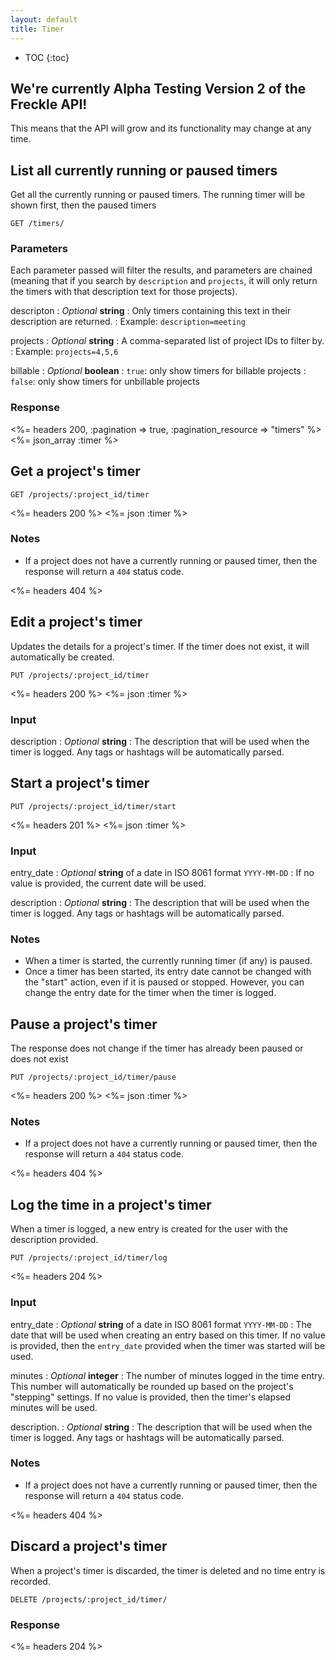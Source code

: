 ```yaml
---
layout: default
title: Timer
---
```


* TOC
{:toc}

<div class="note">
<h2>We're currently Alpha Testing Version 2 of the Freckle API!</h2>
<p>This means that the API will grow and its functionality may change at any time.</p>
</div>

## List all currently running or paused timers

Get all the currently running or paused timers. The running timer will be shown first, then the paused timers

~~~
GET /timers/
~~~

### Parameters

Each parameter passed will filter the results, and parameters are chained (meaning that if you search by `description` and `projects`, it will only return the timers with that description text for those projects).

descripton
: *Optional* **string**
: Only timers containing this text in their description are returned.
: Example: `description=meeting`

projects
: *Optional* **string**
: A comma-separated list of project IDs to filter by.
: Example: `projects=4,5,6`

billable
: *Optional* **boolean**
: `true`: only show timers for billable projects
: `false`: only show timers for unbillable projects

### Response

<%= headers 200, :pagination => true, :pagination_resource => "timers" %>
<%= json_array :timer %>

## Get a project's timer

~~~
GET /projects/:project_id/timer
~~~

<%= headers 200 %>
<%= json :timer %>

### Notes

* If a project does not have a currently running or paused timer, then the response will return a `404` status code.

<%= headers 404 %>

## Edit a project's timer

Updates the details for a project's timer. If the timer does not exist, it will automatically be created.

~~~
PUT /projects/:project_id/timer
~~~

<%= headers 200 %>
<%= json :timer %>

### Input

description
: *Optional* **string**
: The description that will be used when the timer is logged. Any tags or hashtags will be automatically parsed.

## Start a project's timer

~~~
PUT /projects/:project_id/timer/start
~~~

<%= headers 201 %>
<%= json :timer %>

### Input

entry_date
: *Optional* **string** of a date in ISO 8061 format `YYYY-MM-DD`
: If no value is provided, the current date will be used.

description
: *Optional* **string**
: The description that will be used when the timer is logged. Any tags or hashtags will be automatically parsed.

### Notes

* When a timer is started, the currently running timer (if any) is paused.
* Once a timer has been started, its entry date cannot be changed with the "start" action, even if it is paused or stopped. However, you can change the entry date for the timer when the timer is logged.

## Pause a project's timer

The response does not change if the timer has already been paused or does not exist

~~~
PUT /projects/:project_id/timer/pause
~~~

<%= headers 200 %>
<%= json :timer %>

### Notes

* If a project does not have a currently running or paused timer, then the response will return a `404` status code.

<%= headers 404 %>

## Log the time in a project's timer

When a timer is logged, a new entry is created for the user with the description provided.


~~~
PUT /projects/:project_id/timer/log
~~~

<%= headers 204 %>

### Input

entry_date
: *Optional* **string** of a date in ISO 8061 format `YYYY-MM-DD`
: The date that will be used when creating an entry based on this timer. If no value is provided, then the `entry_date` provided when the timer was started will be used.

minutes
: *Optional* **integer**
: The number of minutes logged in the time entry. This number will automatically be rounded up based on the project's "stepping" settings. If no value is provided, then the timer's elapsed minutes will be used.

description.
: *Optional* **string**
: The description that will be used when the timer is logged. Any tags or hashtags will be automatically parsed.

### Notes

* If a project does not have a currently running or paused timer, then the response will return a `404` status code.

<%= headers 404 %>


## Discard a project's timer

When a project's timer is discarded, the timer is deleted and no time entry is recorded.

~~~
DELETE /projects/:project_id/timer/
~~~

### Response

<%= headers 204 %>